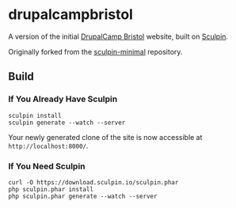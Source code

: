drupalcampbristol
=================

A version of the initial [DrupalCamp Bristol](http://2015.drupalcampbristol.co.uk) website, built on [Sculpin](http://sculpin.io).

Originally forked from the [sculpin-minimal](https://github.com/opdavies/sculpin-minimal) repository.

Build
-----

### If You Already Have Sculpin

    sculpin install
    sculpin generate --watch --server

Your newly generated clone of the site is now accessible at `http://localhost:8000/`.

### If You Need Sculpin

    curl -O https://download.sculpin.io/sculpin.phar
    php sculpin.phar install
    php sculpin.phar generate --watch --server